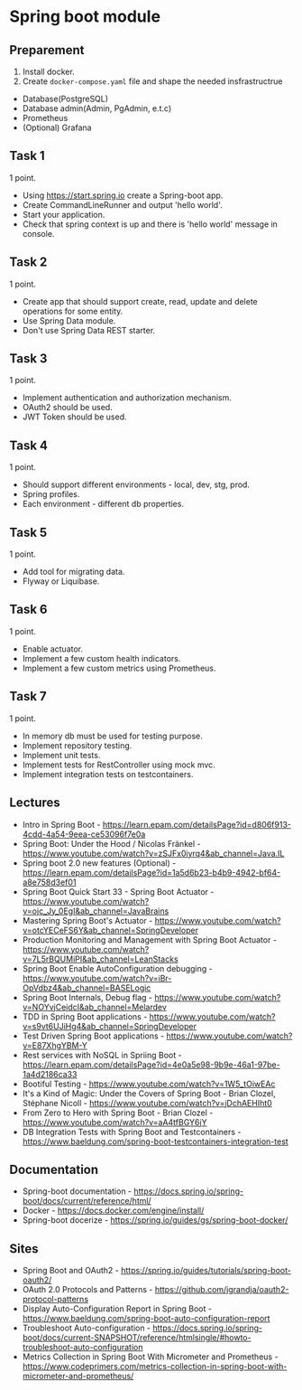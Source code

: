 # Spring boot module

## Preparement

1. Install docker. 
2. Create `docker-compose.yaml` file and shape the needed insfrastructrue
 - Database(PostgreSQL)
 - Database admin(Admin, PgAdmin, e.t.c)
 - Prometheus
 - (Optional) Grafana

## Task 1

1 point.

- Using https://start.spring.io create a Spring-boot app.
- Create CommandLineRunner and output 'hello world'.
- Start your application.
- Check that spring context is up and there is 'hello world' message in console.

## Task 2

 1 point.

- Create app that should support create, read, update and delete operations for some entity.
- Use Spring Data module.
- Don't use Spring Data REST starter.

## Task 3

1 point.

- Implement authentication and authorization mechanism.
- OAuth2 should be used.
- JWT Token should be used.

## Task 4

1 point.

- Should support different environments - local, dev, stg, prod.
- Spring profiles.
- Each environment - different db properties.

## Task 5

1 point.

- Add tool for migrating data.
- Flyway or Liquibase.

## Task 6

1 point.

- Enable actuator.
- Implement a few custom health indicators.
- Implement a few custom metrics using Prometheus.

## Task 7

1 point.

- In memory db must be used for testing purpose.
- Implement repository testing.
- Implement unit tests.
- Implement tests for RestController using mock mvc.
- Implement integration tests on testcontainers.

## Lectures

- Intro in Spring Boot - https://learn.epam.com/detailsPage?id=d806f913-4cdd-4a54-9eea-ce53096f7e0a
- Spring Boot: Under the Hood / Nicolas Fränkel - https://www.youtube.com/watch?v=zSJFx0iyrq4&ab_channel=Java.IL
- Spring boot 2.0 new features (Optional) - https://learn.epam.com/detailsPage?id=1a5d6b23-b4b9-4942-bf64-a8e758d3ef01
- Spring Boot Quick Start 33 - Spring Boot Actuator - https://www.youtube.com/watch?v=ojc_Jy_0EgI&ab_channel=JavaBrains
- Mastering Spring Boot's Actuator - https://www.youtube.com/watch?v=otcYECeFS6Y&ab_channel=SpringDeveloper
- Production Monitoring and Management with Spring Boot Actuator - https://www.youtube.com/watch?v=7L5rBQUMiPI&ab_channel=LeanStacks
- Spring Boot Enable AutoConfiguration debugging - https://www.youtube.com/watch?v=iBr-OpVdbz4&ab_channel=BASELogic
- Spring Boot Internals, Debug flag - https://www.youtube.com/watch?v=NOYvjCeidcI&ab_channel=Melardev
- TDD in Spring Boot applications - https://www.youtube.com/watch?v=s9vt6UJiHg4&ab_channel=SpringDeveloper
- Test Driven Spring Boot applications - https://www.youtube.com/watch?v=E87XhgYBM-Y
- Rest services with NoSQL in Spriing Boot - https://learn.epam.com/detailsPage?id=4e0a5e98-9b9e-46a1-97be-1a4d2186ca33
- Bootiful Testing - https://www.youtube.com/watch?v=1W5_tOiwEAc
- It's a Kind of Magic: Under the Covers of Spring Boot - Brian Clozel, Stéphane Nicoll - https://www.youtube.com/watch?v=jDchAEHIht0
- From Zero to Hero with Spring Boot - Brian Clozel - https://www.youtube.com/watch?v=aA4tfBGY6jY
- DB Integration Tests with Spring Boot and Testcontainers - https://www.baeldung.com/spring-boot-testcontainers-integration-test

## Documentation

- Spring-boot documentation - https://docs.spring.io/spring-boot/docs/current/reference/html/
- Docker - https://docs.docker.com/engine/install/
- Spring-boot docerize - https://spring.io/guides/gs/spring-boot-docker/

## Sites

- Spring Boot and OAuth2 - https://spring.io/guides/tutorials/spring-boot-oauth2/
- OAuth 2.0 Protocols and Patterns - https://github.com/jgrandja/oauth2-protocol-patterns
- Display Auto-Configuration Report in Spring Boot - https://www.baeldung.com/spring-boot-auto-configuration-report
- Troubleshoot Auto-configuration - https://docs.spring.io/spring-boot/docs/current-SNAPSHOT/reference/htmlsingle/#howto-troubleshoot-auto-configuration
- Metrics Collection in Spring Boot With Micrometer and Prometheus - https://www.codeprimers.com/metrics-collection-in-spring-boot-with-micrometer-and-prometheus/
